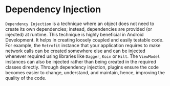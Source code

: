 # Dependency Injection

`Dependency Injection` is a technique where an object does not need to create its own dependencies; instead, dependencies are provided (or injected) at runtime. This technique is highly beneficial in Android Development. It helps in creating loosely coupled and easily testable code. For example, the `Retrofit` instance that your application requires to make network calls can be created somewhere else and can be injected whenever required using libraries like `Dagger`, `Koin` or `Hilt`. The `ViewModel` instances can also be injected rather than being created in the required classes directly. Through dependency injection, plugins ensure the code becomes easier to change, understand, and maintain, hence, improving the quality of the code.